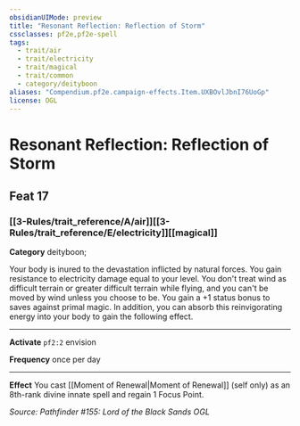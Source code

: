 ```yaml
---
obsidianUIMode: preview
title: "Resonant Reflection: Reflection of Storm"
cssclasses: pf2e,pf2e-spell
tags:
  - trait/air
  - trait/electricity
  - trait/magical
  - trait/common
  - category/deityboon
aliases: "Compendium.pf2e.campaign-effects.Item.UXBOvlJbnI76UoGp"
license: OGL
---
```

# Resonant Reflection: Reflection of Storm
## Feat 17
### [[3-Rules/trait_reference/A/air]][[3-Rules/trait_reference/E/electricity]][[magical]]

**Category** deityboon; 




Your body is inured to the devastation inflicted by natural forces. You gain resistance to electricity damage equal to your level. You don't treat wind as difficult terrain or greater difficult terrain while flying, and you can't be moved by wind unless you choose to be. You gain a +1 status bonus to saves against primal magic. In addition, you can absorb this reinvigorating energy into your body to gain the following effect.

* * *

**Activate** `pf2:2` envision

**Frequency** once per day

* * *

**Effect** You cast [[Moment of Renewal|Moment of Renewal]] (self only) as an 8th-rank divine innate spell and regain 1 Focus Point.

*Source: Pathfinder #155: Lord of the Black Sands*
*OGL*